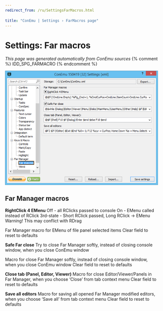 ```yaml
---
redirect_from: /ru/SettingsFarMacros.html

title: "ConEmu | Settings › FarMacros page"
---
```


# Settings: Far macros

*This page was generated automatically from ConEmu sources*
{% comment %} IDD_SPG_FARMACRO {% endcomment %}

![ConEmu Settings: Far macros](/img/Settings-Far-Macros.png)



## Far Manager macros

**RightClick 4 EMenu** Off - all RClicks passed to console On - EMenu called instead of RClick 3rd-state - Short RClick passed, Long RClick -> EMenu Warning! This may conflict with RDrag

Far Manager macro for EMenu of file panel selected items Clear field to reset to defaults

**Safe Far close** Try to close Far Manager softly, instead of closing console window, when you close ConEmu window

Macro for close Far Manager softly, instead of closing console window, when you close ConEmu window Clear field to reset to defaults

**Close tab (Panel, Editor, Viewer)** Macro for close Editor/Viewer/Panels in Far Manager, when you choose ‘Close’ from tab context menu Clear field to reset to defaults

**Save all editors** Macro for saving all opened Far Manager modified editors, when you choose ‘Save all’ from tab context menu Clear field to reset to defaults



